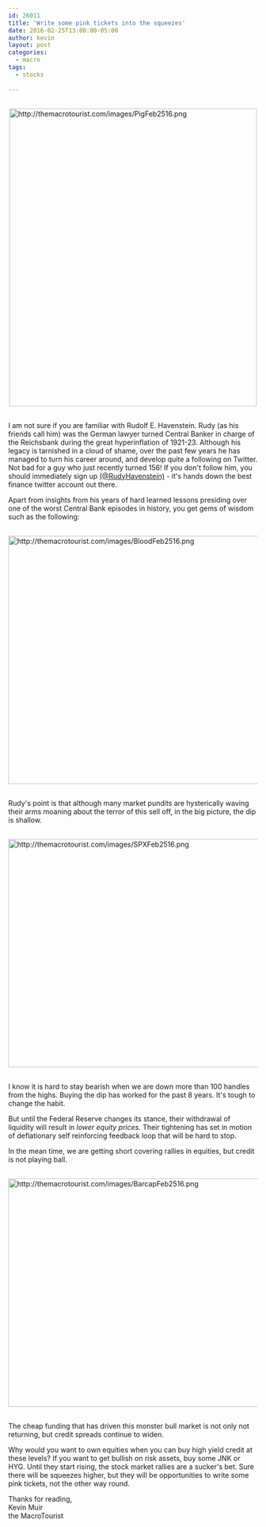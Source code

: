 ```yaml
---
id: 26011
title: 'Write some pink tickets into the squeezes'
date: 2016-02-25T13:00:00-05:00
author: kevin
layout: post
categories:
  - macro
tags:
  - stocks
   
---
```


<img src="http://themacrotourist.com/images/PigFeb2516.png" alt="http://themacrotourist.com/images/PigFeb2516.png" width="500" height="600" style="margin:30px auto;display:block;">


I am not sure if you are familiar with Rudolf E. Havenstein.  Rudy (as his friends call him) was the German lawyer turned Central Banker in charge of the Reichsbank during the great hyperinflation of 1921-23.  Although his legacy is tarnished in a cloud of shame, over the past few years he has managed to turn his career around, and develop quite a following on Twitter.  Not bad for a guy who just recently turned 156!  If you don't follow him, you should immediately sign up [(@RudyHavenstein)](<https://twitter.com/RudyHavenstein?ref_src=twsrc%5Egoogle%7Ctwcamp%5Eserp%7Ctwgr%5Eauthor>) - it's hands down the best finance twitter account out there.

Apart from insights from his years of hard learned lessons presiding over one of the worst Central Bank episodes in history, you get gems of wisdom such as the following:

<img src="http://themacrotourist.com/images/BloodFeb2516.png" alt="http://themacrotourist.com/images/BloodFeb2516.png" width="600" height="500" style="margin:30px auto;display:block;">

Rudy's point is that although many market pundits are hysterically waving their arms moaning about the terror of this sell off, in the big picture, the dip is shallow.

<img src="http://themacrotourist.com/images/SPXFeb2516.png" alt="http://themacrotourist.com/images/SPXFeb2516.png" width="750" height="460" style="margin:30px auto;display:block;">

I know it is hard to stay bearish when we are down more than 100 handles from the highs.  Buying the dip has worked for the past 8 years.  It's tough to change the habit.

But until the Federal Reserve changes its stance, their withdrawal of liquidity will result in *lower equity prices.*  Their tightening has set in motion of deflationary self reinforcing feedback loop that will be hard to stop.  

In the mean time, we are getting short covering rallies in equities, but credit is not playing ball.  

<img src="http://themacrotourist.com/images/BarcapFeb2516.png" alt="http://themacrotourist.com/images/BarcapFeb2516.png" width="750" height="460" style="margin:30px auto;display:block;">

The cheap funding that has driven this monster bull market is not only not returning, but credit spreads continue to widen.  

Why would you want to own equities when you can buy high yield credit at these levels?  If you want to get bullish on risk assets, buy some JNK or HYG.  Until they start rising, the stock market rallies are a sucker's bet.  Sure there will be squeezes higher, but they will be opportunities to write some pink tickets, not the other way round.

Thanks for reading,  
Kevin Muir  
the MacroTourist  













